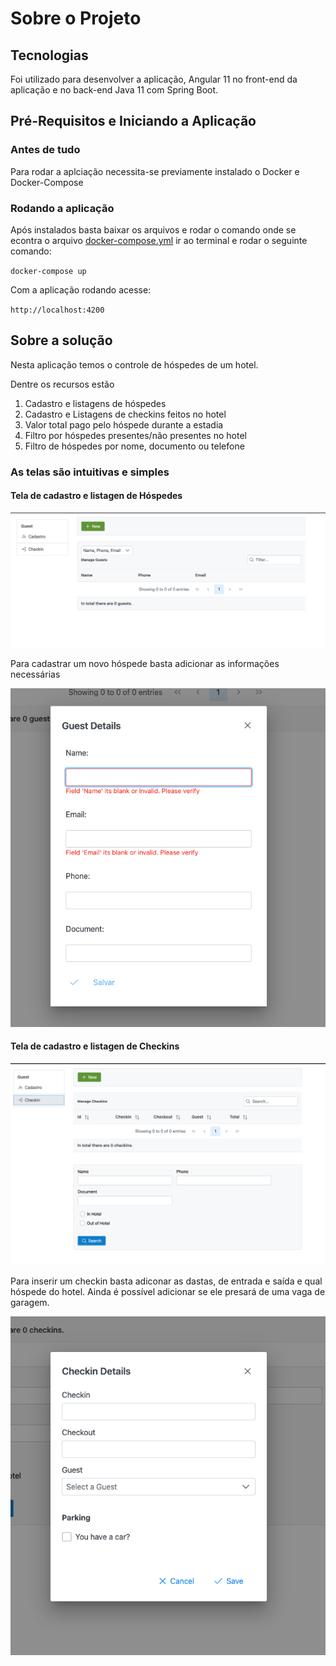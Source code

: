 # Sobre o Projeto

## Tecnologias
Foi utilizado para desenvolver a aplicação, Angular 11 no front-end da aplicação e no back-end Java 11 com Spring Boot.

## Pré-Requisitos e Iniciando a Aplicação
### Antes de tudo
Para rodar a aplciação necessita-se previamente instalado o Docker e Docker-Compose
### Rodando a aplicação
Após instalados basta baixar os arquivos e rodar o comando onde se econtra o arquivo [docker-compose.yml](docker-compose.yml) ir ao terminal e rodar o seguinte comando:

`docker-compose up`

Com a aplicação rodando acesse:

`http://localhost:4200`

## Sobre a solução
Nesta aplicação temos o controle de hóspedes de um hotel.

Dentre os recursos estão
1. Cadastro e listagens de hóspedes
2. Cadastro e Listagens de checkins feitos no hotel
3. Valor total pago pelo hóspede durante a estadia
4. Filtro por hóspedes presentes/não presentes no hotel
5. Filtro de hóspedes por nome, documento ou telefone

### As telas são intuitivas e simples

#### Tela de cadastro e listagen de Hóspedes

![hospedes](doc/hospede.png)

Para cadastrar um novo hóspede basta adicionar as informações necessárias

![hospedes](doc/cadastro-hospede.png)

#### Tela de cadastro e listagen de Checkins

![hospedes](doc/checkin.png)

Para inserir um checkin basta adiconar as dastas, de entrada e saída e qual hóspede do hotel.
Ainda é possível adicionar se ele presará de uma vaga de garagem.

![hospedes](doc/cadastro-checkin.png)